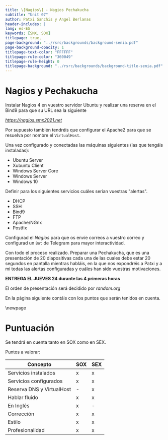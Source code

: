 ```yaml
---
title: \[Nagios\] - Nagios Pechakucha
subtitle: "Unit 07"
author: Patxi Sanchis y Angel Berlanas
header-includes: |
lang: es-ES
keywords: [SMX, SOX]
titlepage: true,
page-background: "../rsrc/backgrounds/background-senia.pdf"
page-background-opacity: 1
titlepage-text-color: "FFFFFF"
titlepage-rule-color: "360049"
titlepage-rule-height: 0
titlepage-background: "../rsrc/backgrounds/background-title-senia.pdf"
---
```



# Nagios y Pechakucha

Instalar Nagios 4 en vuestro servidor Ubuntu y realizar una reserva en el Bind9 para que su URL sea la siguiente

*https://nagios.smx2021.net*

Por supuesto también tendréis que configurar el Apache2 para que se resuelva por nombre el `VirtualHost`. 

Una vez configurado y conectadas las máquinas siguientes (las que tengáis instaladas):

- Ubuntu Server
- Xubuntu Client
- Windows Server Core
- Windows Server
- Windows 10 

Definir para los siguientes servicios cuáles serían vuestras "alertas". 

 - DHCP
 - SSH
 - Bind9
 - FTP
 - Apache/NGnx
 - Postfix

Configurad el *Nagios* para que os envíe correos a vuestro correo y configurad un `Bot` de Telegram para mayor interactividad.

Con todo el proceso realizado. Preparar una Pechakucha, que es una presentación de 20 diapositivas cada una de las cuales debe estar 20 segundos en pantalla mientras habláis, en la que nos expondréis a Patxi y a mi todas las alertas configuradas y cuáles han sido vuestras motivaciones.

**ENTREGA EL JUEVES 24 durante las 4 primeras horas**

El orden de presentación será decidido por *random.org*

En la página siguiente contáis con los puntos que serán tenidos en cuenta.

\newpage
# Puntuación
Se tendrá en cuenta tanto en SOX como en SEX.

Puntos a valorar:

| Concepto 	|  SOX 	| SEX |
|---------------|-------|-----|
| Servicios instalados |  x | x  |
| Servicios configurados | x |  x | 
| Reserva DNS y VirtualHost | - | x | 
| Hablar fluido | x | x |
| En Inglés | x | - | 
| Corrección | x | x | 
| Estilo | x | x |
| Profesionalidad | x | x |


